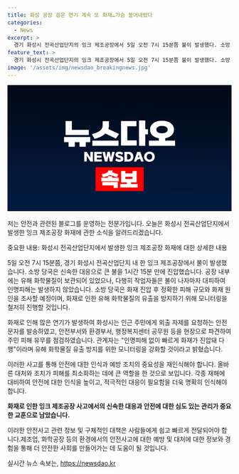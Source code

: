 ```yaml
---
title: 화성 공장 검은 연기 계속 또 화재…가슴 쓸어내렸다
categories:
  - News
excerpt: >
  경기 화성시 전곡산업단지의 잉크 제조공장에서 5일 오전 7시 15분쯤 불이 발생했다. 소방 당국의 신속한 대응으로 오전 8시 30분에는 큰 불을 제압했다. 화재로부터 생명피해는 없었으며, 해당 공장은 화학물질을 보관하는 동으로 조사가 예정되어 있다. 해당 화재로 인하여 인근 주민에게 안전 문자가 전송되고, 관련 당국과 공무원이 현장을 점검하고 있다.
feature_text: >
  경기 화성시 전곡산업단지의 잉크 제조공장에서 5일 오전 7시 15분쯤 불이 발생했다. 소방 당국의 신속한 대응으로 오전 8시 30분에는 큰 불을 제압했다. 화재로부터 생명피해는 없었으며, 해당 공장은 화학물질을 보관하는 동으로 조사가 예정되어 있다. 해당 화재로 인하여 인근 주민에게 안전 문자가 전송되고, 관련 당국과 공무원이 현장을 점검하고 있다.
image: '/assets/img/newsdao_breakingnews.jpg'
---
```


<p><img src="/assets/img/newsdao_breakingnews.jpg" alt="firstkoreanews 속보" /></p>

<p>저는 안전과 관련된 블로그를 운영하는 전문가입니다. 오늘은 화성시 전곡산업단지에서 발생한 잉크 제조공장 화재에 관한 소식을 알려드리겠습니다. </p>

<p>중요한 내용: 화성시 전곡산업단지에서 발생한 잉크 제조공장 화재에 대한 상세한 내용</p>

<p>5일 오전 7시 15분쯤, 경기 화성시 전곡산업단지 내 한 잉크 제조공장에서 불이 발생했습니다. 소방 당국은 신속한 대응으로 큰 불을 1시간 15분 만에 진압했습니다. 공장 내부에는 유해 화학물질이 보관되어 있었으나, 다행히 작업자들은 불이 나자마자 대피하여 인명피해는 발생하지 않았습니다. 소방 당국은 화재 진압 후 정확한 피해 규모와 화재 원인을 조사할 예정이며, 화재로 인한 유해 화학물질의 유출을 방지하기 위해 모니터링을 철저히 진행할 것입니다.</p>

<p>화재로 인해 많은 연기가 발생하여 화성시는 인근 주민에게 외출 자제를 요청하는 안전 문자를 발송하였고, 안전부서와 환경부서, 행정복지센터 공무원 등을 현장으로 파견하여 주민 피해 유무를 점검하였습니다. 관계자는 "인명피해 없이 빠르게 화재가 진압돼 다행"이라며 유해 화학물질 유출 방지를 위한 모니터링을 강화할 것이라고 밝혔습니다.</p>

<p>이러한 사고를 통해 안전에 대한 인식과 예방 조치의 중요성을 재인식해야 합니다. 올바른 대처와 조치가 피해를 최소화하는 데에 큰 역할을 한 것으로 보입니다. 각종 재해에 대비하여 안전에 대한 인식을 높이고, 적극적인 대응이 필요함을 더욱 명확히 인식해야 합니다. </p>

<p><strong>화재로 인한 잉크 제조공장 사고에서의 신속한 대응과 안전에 대한 심도 있는 관리가 중요한 교훈으로 남았습니다.</strong></p>

<p>이러한 안전사고 관련 정보 및 구체적인 대책은 사람들에게 쉽고 빠르게 전달되어야 합니다.제조업, 화학공장 등의 환경에서의 안전사고에 대한 예방 및 대처에 대한 정보와 경험을 통해 더 안전한 사회를 만들어가는 데 도움이 될 것입니다.</p>
실시간 뉴스 속보는, <a href="https://newsdao.kr" rel="dofollow">https://newsdao.kr</a>


